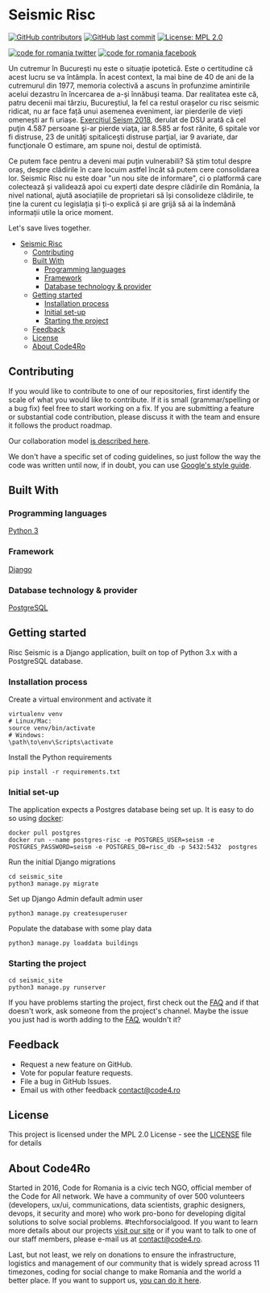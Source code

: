 # Seismic Risc
[![GitHub contributors](https://img.shields.io/github/contributors/code4romania/seismic-risc.svg?style=for-the-badge)](https://github.com/code4romania/seismic-risc/graphs/contributors) [![GitHub last commit](https://img.shields.io/github/last-commit/code4romania/seismic-risc.svg?style=for-the-badge)](https://github.com/code4romania/seismic-risc/commits/master) [![License: MPL 2.0](https://img.shields.io/badge/license-MPL%202.0-brightgreen.svg?style=for-the-badge)](https://opensource.org/licenses/MPL-2.0)

<!-- Please don't remove this: Grab your social icons from https://github.com/carlsednaoui/gitsocial -->

<!-- display the social media buttons in your README -->

[![code for romania twitter][1.1]][1]
[![code for romania facebook][2.1]][2]

<!-- links to social media icons -->
<!-- no need to change these -->

<!-- icons with padding -->

[1.1]: http://i.imgur.com/tXSoThF.png (twitter icon with padding)
[2.1]: http://i.imgur.com/P3YfQoD.png (facebook icon with padding)

[1]: https://twitter.com/Code4Romania
[2]: https://www.facebook.com/code4romania/

<!-- Please don't remove this: Grab your social icons from https://github.com/carlsednaoui/gitsocial -->

Un cutremur în București nu este o situație ipotetică. Este o certitudine că acest lucru se va întâmpla. În acest context, la mai bine de 40 de ani de la cutremurul din 1977, memoria colectivă a ascuns în profunzime amintirile acelui dezastru în încercarea de a-și înnăbuși teama. Dar realitatea este că, patru decenii mai târziu, Bucureștiul, la fel ca restul orașelor cu risc seismic ridicat, nu ar face față unui asemenea eveniment, iar pierderile de vieți omenești ar fi uriașe. [Exercițiul Seism 2018](https://www.news.ro/social/exercitiul-seism-2018-cel-mai-recent-bilant-al-cutremurului-simulat-indica-peste-3-900-de-morti-peste-7-000-de-raniti-si-peste-2-300-de-persoane-disparute-1922405315222018102018579831), derulat de DSU arată că cel puţin 4.587 persoane şi-ar pierde viaţa, iar 8.585 ar fost rănite, 6 spitale vor fi distruse, 23 de unităţi spitaliceşti distruse parţial, iar 9 avariate, dar funcţionale O estimare, am spune noi, destul de optimistă.

Ce putem face pentru a deveni mai puțin vulnerabili? Să știm totul despre oraș, despre clădirile în care locuim astfel încât să putem cere consolidarea lor. Seismic Risc nu este doar "un nou site de informare", ci o platformă care colectează și validează apoi cu experți date despre clădirile din România, la nivel national, ajută asociațiile de proprietari să își consolideze clădirile, te ține la curent cu legislația și ți-o explică și are grijă să ai la îndemână informații utile la orice moment.

Let's save lives together.

- [Seismic Risc](#seismic-risc)
  - [Contributing](#contributing)
  - [Built With](#built-with)
    - [Programming languages](#programming-languages)
    - [Framework](#framework)
    - [Database technology & provider](#database-technology--provider)
  - [Getting started](#getting-started)
    - [Installation process](#installation-process)
    - [Initial set-up](#initial-set-up)
    - [Starting the project](#starting-the-project)
  - [Feedback](#feedback)
  - [License](#license)
  - [About Code4Ro](#about-code4ro)

## Contributing

If you would like to contribute to one of our repositories, first identify the scale of what you would like to contribute. If it is small (grammar/spelling or a bug fix) feel free to start working on a fix. If you are submitting a feature or substantial code contribution, please discuss it with the team and ensure it follows the product roadmap.

Our collaboration model [is described here](.github/CONTRIBUTING.MD).

We don't have a specific set of coding guidelines, so just follow the way the code was written until now, if in doubt, you can use [Google's style guide](http://google.github.io/styleguide/pyguide.html).

## Built With

### Programming languages

[Python 3](https://www.python.org)

### Framework

[Django](https://www.djangoproject.com)

### Database technology & provider

[PostgreSQL](https://www.postgresql.org)

## Getting started

Risc Seismic is a Django application, built on top of Python 3.x with a PostgreSQL database.

### Installation process

Create a virtual environment and activate it

```shell
virtualenv venv
# Linux/Mac:
source venv/bin/activate
# Windows:
\path\to\env\Scripts\activate
```

Install the Python requirements

```shell
pip install -r requirements.txt
```

### Initial set-up

The application expects a Postgres database being set up. It is easy to do so using [docker](https://www.docker.com/products/developer-tools):

```shell
docker pull postgres
docker run --name postgres-risc -e POSTGRES_USER=seism -e POSTGRES_PASSWORD=seism -e POSTGRES_DB=risc_db -p 5432:5432  postgres
```

Run the initial Django migrations

```shell
cd seismic_site
python3 manage.py migrate
```

Set up Django Admin default admin user

```shell
python3 manage.py createsuperuser
```

Populate the database with some play data

```shell
python3 manage.py loaddata buildings
```

### Starting the project

```shell
cd seismic_site
python3 manage.py runserver
```

If you have problems starting the project, first check out the [FAQ](https://github.com/code4romania/seismic-risc/wiki/FAQ) and if that doesn't work, ask someone from the project's channel.
Maybe the issue you just had is worth adding to the [FAQ](https://github.com/code4romania/seismic-risc/wiki/FAQ), wouldn't it?

## Feedback

- Request a new feature on GitHub.
- Vote for popular feature requests.
- File a bug in GitHub Issues.
- Email us with other feedback contact@code4.ro

## License

This project is licensed under the MPL 2.0 License - see the [LICENSE](LICENSE) file for details

## About Code4Ro

Started in 2016, Code for Romania is a civic tech NGO, official member of the Code for All network. We have a community of over 500 volunteers (developers, ux/ui, communications, data scientists, graphic designers, devops, it security and more) who work pro-bono for developing digital solutions to solve social problems. #techforsocialgood. If you want to learn more details about our projects [visit our site](https://www.code4.ro/en/) or if you want to talk to one of our staff members, please e-mail us at contact@code4.ro.

Last, but not least, we rely on donations to ensure the infrastructure, logistics and management of our community that is widely spread across 11 timezones, coding for social change to make Romania and the world a better place. If you want to support us, [you can do it here](https://code4.ro/en/donate/).
